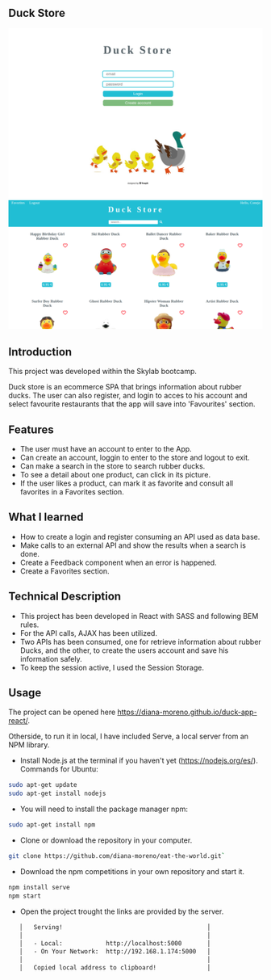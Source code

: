 ## Duck Store

![duck app login](./images/ducks-app-react.png)
![duck app search](./images/ducks-app-react2.png)

## Introduction

This project was developed within the Skylab bootcamp.

Duck store is an ecommerce SPA that brings information about rubber ducks.
The user can also register, and login to acces to his account and select favourite restaurants that the app will save into 'Favourites' section.

## Features

- The user must have an account to enter to the App.
- Can create an account, loggin to enter to the store and logout to exit.
- Can make a search in the store to search rubber ducks.
- To see a detail about one product, can click in its picture.
- If the user likes a product, can mark it as favorite and consult all favorites in a Favorites section.

## What I learned

- How to create a login and register consuming an API used as data base.
- Make calls to an external API and show the results when a search is done.
- Create a Feedback component when an error is happened.
- Create a Favorites section.

## Technical Description

- This project has been developed in React with SASS and following BEM rules.
- For the API calls, AJAX has been utilized.
- Two APIs has been consumed, one for retrieve information about rubber Ducks, and the other, to create the users account and save his information safely.
- To keep the session active, I used the Session Storage.

## Usage

The project can be opened here https://diana-moreno.github.io/duck-app-react/.

Otherside, to run it in local, I have included Serve, a local server from an NPM library.

- Install Node.js at the terminal if you haven't yet (https://nodejs.org/es/). Commands for Ubuntu:

```bash
sudo apt-get update
sudo apt-get install nodejs
```
- You will need to install the package manager npm:

```bash
sudo apt-get install npm
```
- Clone or download the repository in your computer.

```bash
git clone https://github.com/diana-moreno/eat-the-world.git`
```
- Download the npm competitions in your own repository and start it.

```bash
npm install serve
npm start
```
- Open the project trought the links are provided by the server.

```
   │   Serving!                                        │
   │                                                   │
   │   - Local:            http://localhost:5000       │
   │   - On Your Network:  http://192.168.1.174:5000   │
   │                                                   │
   │   Copied local address to clipboard!              │
```
